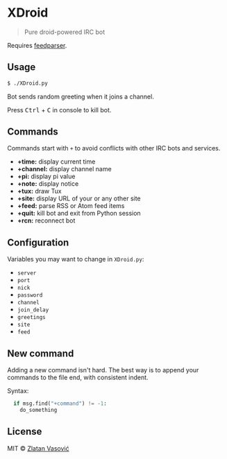 # XDroid

> Pure droid-powered IRC bot

Requires [feedparser](http://code.google.com/p/feedparser/).

## Usage

```bash
$ ./XDroid.py
```

Bot sends random greeting when it joins a channel.

Press <kbd>Ctrl</kbd> + <kbd>C</kbd> in console to kill bot.

## Commands

Commands start with `+` to avoid conflicts with other IRC bots and services.

- **+time:** display current time
- **+channel:** display channel name
- **+pi:** display pi value
- **+note:** display notice
- **+tux:** draw Tux
- **+site:** display URL of your or any other site
- **+feed:** parse RSS or Atom feed items
- **+quit:** kill bot and exit from Python session
- **+rcn:** reconnect bot

## Configuration

Variables you may want to change in `XDroid.py`:

- `server`
- `port`
- `nick`
- `password`
- `channel`
- `join_delay`
- `greetings`
- `site`
- `feed`

## New command

Adding a new command isn't hard. The best way is to append your commands to the
file end, with consistent indent.

Syntax:

```python
  if msg.find("+command") != -1:
    do_something
```

## License

MIT &copy; [Zlatan Vasović](https://github.com/ZDroid)